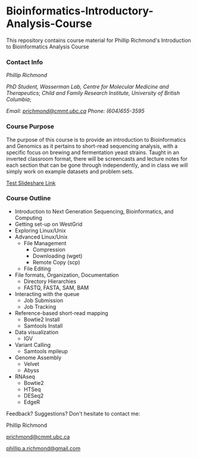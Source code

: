 # Bioinformatics-Introductory-Analysis-Course
This repository contains course material for Phillip Richmond's Introduction to Bioinformatics Analysis Course

### Contact Info
*Phillip Richmond*

*PhD Student, Wasserman Lab, Centre for Molecular Medicine and Therapeutics*;
*Child and Family Research Institute, University of British Columbia*;

*Email: prichmond@cmmt.ubc.ca* 
*Phone: (604)655-3595* 



### Course Purpose
The purpose of this course is to provide an introduction to Bioinformatics and Genomics as it pertains to short-read sequencing analysis, with a specific focus on brewing and fermentation yeast strains.  Taught in an inverted classroom format, there will be screencasts and lecture notes for each section that can be gone through independently, and in class we will simply work on example datasets and problem sets.

[Test Slideshare Link](http://www.slideshare.net/PhillipAndrewRichmon/slideshelf)

### Course Outline

+ Introduction to Next Generation Sequencing, Bioinformatics, and Computing
+ Getting set-up on WestGrid
+ Exploring Linux/Unix
+ Advanced Linux/Unix
  + File Management
    + Compression
    + Downloading (wget)
    + Remote Copy (scp)
  + File Editing
+ File formats, Organization, Documentation
  + Directory Hierarchies
  + FASTQ, FASTA, SAM, BAM
+ Interacting with the queue
  + Job Submission
  + Job Tracking
+ Reference-based short-read mapping
  + Bowtie2 Install
  + Samtools Install
+ Data visualization
  + IGV
+ Variant Calling
  + Samtools mpileup
+ Genome Assembly
  + Velvet
  + Abyss
+ RNAseq
  + Bowtie2
  + HTSeq
  + DESeq2
  + EdgeR


Feedback?  Suggestions?  Don't hesitate to contact me:

Phillip Richmond 

prichmond@cmmt.ubc.ca 

phillip.a.richmond@gmail.com 



